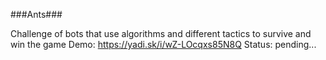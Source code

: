 ###Ants###

Challenge of bots that use algorithms and different tactics to survive and win the game 
Demo: https://yadi.sk/i/wZ-LOcqxs85N8Q
Status: pending...
